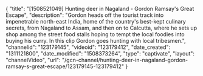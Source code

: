 {
    "title": "[1508521049] Hunting deer in Nagaland - Gordon Ramsay's Great Escape",
    "description": "Gordon heads off the tourist track into impenetrable north-east India, home of the country's best-kept culinary secrets, from Nagaland to Assam, and then on to Calcutta, where he sets up shop among the street food stalls hoping to tempt the local foodies into buying his curry. In this clip Gordon goes hunting with local tribesmen.",
    "channelid": "123179145",
    "videoid": "123179412",
    "date_created": "1311121800",
    "date_modified": "1508373264",
    "type": "captivate",
    "layout": "channelVideo",
    "url": "\/gcn-channel\/hunting-deer-in-nagaland-gordon-ramsay-s-great-escape\/123179145-123179412"
}